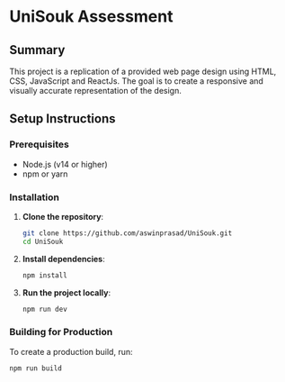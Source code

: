 # UniSouk Assessment

## Summary

This project is a replication of a provided web page design using HTML, CSS, JavaScript and ReactJs. The goal is to create a responsive and visually accurate representation of the design.

## Setup Instructions

### Prerequisites

- Node.js (v14 or higher)
- npm or yarn

### Installation

1. **Clone the repository**:

   ```sh
   git clone https://github.com/aswinprasad/UniSouk.git
   cd UniSouk
   ```

2. **Install dependencies**:

   ```sh
   npm install
   ```

3. **Run the project locally**:
   ```sh
   npm run dev
   ```

### Building for Production

To create a production build, run:

```sh
npm run build
```
